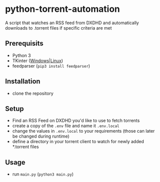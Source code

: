 # python-torrent-automation
A script that watches an RSS feed from DXDHD and automatically downloads to .torrent files if specific criteria are met

## Prerequisits
*  Python 3
*  TKinter ([Windows](https://tkdocs.com/tutorial/install.html#installwin)|[Linux](https://stackoverflow.com/a/4784123))
*  feedparser (```pip3 install feedparser```)

## Installation
*  clone the repository

## Setup
*  Find an RSS Feed on DXDHD you'd like to use to fetch torrents
*  create a copy of the ```.env``` file and name it ```.env.local```
*  change the values in ```.env.local``` to your requirements (those can later be changed during runtime)
*  define a directory in your torrent client to watch for newly added *.torrent files

## Usage
*  run ```main.py``` (```python3 main.py```)
